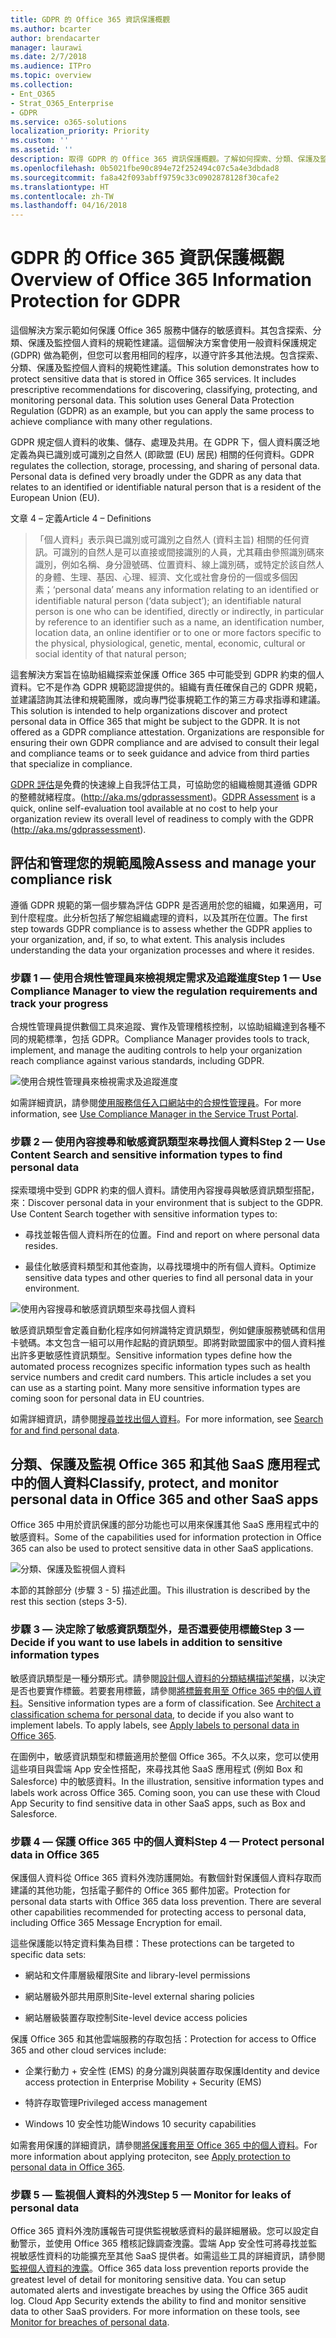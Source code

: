 ```yaml
---
title: GDPR 的 Office 365 資訊保護概觀
ms.author: bcarter
author: brendacarter
manager: laurawi
ms.date: 2/7/2018
ms.audience: ITPro
ms.topic: overview
ms.collection:
- Ent_O365
- Strat_O365_Enterprise
- GDPR
ms.service: o365-solutions
localization_priority: Priority
ms.custom: ''
ms.assetid: ''
description: 取得 GDPR 的 Office 365 資訊保護概觀。了解如何探索、分類、保護及監視個人資料。
ms.openlocfilehash: 0b5021fbe90c894e72f252494c07c5a4e3dbdad8
ms.sourcegitcommit: fa8a42f093abff9759c33c0902878128f30cafe2
ms.translationtype: HT
ms.contentlocale: zh-TW
ms.lasthandoff: 04/16/2018
---
```

# <a name="overview-of-office-365-information-protection-for-gdpr"></a><span data-ttu-id="e65f7-104">GDPR 的 Office 365 資訊保護概觀</span><span class="sxs-lookup"><span data-stu-id="e65f7-104">Overview of Office 365 Information Protection for GDPR</span></span>

<span data-ttu-id="e65f7-p102">這個解決方案示範如何保護 Office 365 服務中儲存的敏感資料。其包含探索、分類、保護及監控個人資料的規範性建議。這個解決方案會使用一般資料保護規定 (GDPR) 做為範例，但您可以套用相同的程序，以遵守許多其他法規。包含探索、分類、保護及監控個人資料的規範性建議。</span><span class="sxs-lookup"><span data-stu-id="e65f7-p102">This solution demonstrates how to protect sensitive data that is stored in Office 365 services. It includes prescriptive recommendations for discovering, classifying, protecting, and monitoring personal data. This solution uses General Data Protection Regulation (GDPR) as an example, but you can apply the same process to achieve compliance with many other regulations.</span></span>

<span data-ttu-id="e65f7-p103">GDPR 規定個人資料的收集、儲存、處理及共用。在 GDPR 下，個人資料廣泛地定義為與已識別或可識別之自然人 (即歐盟 (EU) 居民) 相關的任何資料。</span><span class="sxs-lookup"><span data-stu-id="e65f7-p103">GDPR regulates the collection, storage, processing, and sharing of personal data. Personal data is defined very broadly under the GDPR as any data that relates to an identified or identifiable natural person that is a resident of the European Union (EU).</span></span>

<span data-ttu-id="e65f7-110">文章 4 – 定義</span><span class="sxs-lookup"><span data-stu-id="e65f7-110">Article 4 – Definitions</span></span>

> <span data-ttu-id="e65f7-111">「個人資料」表示與已識別或可識別之自然人 (資料主旨) 相關的任何資訊。可識別的自然人是可以直接或間接識別的人員，尤其藉由參照識別碼來識別，例如名稱、身分證號碼、位置資料、線上識別碼，或特定於該自然人的身體、生理、基因、心理、經濟、文化或社會身份的一個或多個因素；</span><span class="sxs-lookup"><span data-stu-id="e65f7-111">‘personal data’ means any information relating to an identified or identifiable natural person (‘data subject’); an identifiable natural person is one who can be identified, directly or indirectly, in particular by reference to an identifier such as a name, an identification number, location data, an online identifier or to one or more factors specific to the physical, physiological, genetic, mental, economic, cultural or social identity of that natural person;</span></span>

<span data-ttu-id="e65f7-p104">這套解決方案旨在協助組織探索並保護 Office 365 中可能受到 GDPR 約束的個人資料。它不是作為 GDPR 規範認證提供的。組織有責任確保自己的 GDPR 規範，並建議諮詢其法律和規範團隊，或向專門從事規範工作的第三方尋求指導和建議。</span><span class="sxs-lookup"><span data-stu-id="e65f7-p104">This solution is intended to help organizations discover and protect personal data in Office 365 that might be subject to the GDPR. It is not offered as a GDPR compliance attestation. Organizations are responsible for ensuring their own GDPR compliance and are advised to consult their legal and compliance teams or to seek guidance and advice from third parties that specialize in compliance.</span></span>

<span data-ttu-id="e65f7-115">[GDPR 評估](https://www.gdprbenchmark.com)是免費的快速線上自我評估工具，可協助您的組織檢閱其遵循 GDPR 的整體就緒程度。(<http://aka.ms/gdprassessment>)。</span><span class="sxs-lookup"><span data-stu-id="e65f7-115">[GDPR Assessment](https://www.gdprbenchmark.com) is a quick, online self-evaluation tool available at no cost to help your organization review its overall level of readiness to comply with the GDPR (<http://aka.ms/gdprassessment>).</span></span>

## <a name="assess-and-manage-your-compliance-risk"></a><span data-ttu-id="e65f7-116">評估和管理您的規範風險</span><span class="sxs-lookup"><span data-stu-id="e65f7-116">Assess and manage your compliance risk</span></span>

<span data-ttu-id="e65f7-p105">遵循 GDPR 規範的第一個步驟為評估 GDPR 是否適用於您的組織，如果適用，可到什麼程度。此分析包括了解您組織處理的資料，以及其所在位置。</span><span class="sxs-lookup"><span data-stu-id="e65f7-p105">The first step towards GDPR compliance is to assess whether the GDPR applies to your organization, and, if so, to what extent. This analysis includes understanding the data your organization processes and where it resides.</span></span>

### <a name="step-1--use-compliance-manager-to-view-the-regulation-requirements-and-track-your-progress"></a><span data-ttu-id="e65f7-119">步驟 1 — 使用合規性管理員來檢視規定需求及追蹤進度</span><span class="sxs-lookup"><span data-stu-id="e65f7-119">Step 1 — Use Compliance Manager to view the regulation requirements and track your progress</span></span>

<span data-ttu-id="e65f7-120">合規性管理員提供數個工具來追蹤、實作及管理稽核控制，以協助組織達到各種不同的規範標準，包括 GDPR。</span><span class="sxs-lookup"><span data-stu-id="e65f7-120">Compliance Manager provides tools to track, implement, and manage the auditing controls to help your organization reach compliance against various standards, including GDPR.</span></span>

![使用合規性管理員來檢視需求及追蹤進度](Media/Overview-image1.png)

<span data-ttu-id="e65f7-122">如需詳細資訊，請參閱[使用服務信任入口網站中的合規性管理員](https://support.office.com/zh-TW/article/Use-Compliance-Manager-in-the-Service-Trust-Portal-Preview-5756d342-5af9-4496-82e8-4dd50fa39942)。</span><span class="sxs-lookup"><span data-stu-id="e65f7-122">For more information, see [Use Compliance Manager in the Service Trust Portal](https://support.office.com/zh-TW/article/Use-Compliance-Manager-in-the-Service-Trust-Portal-Preview-5756d342-5af9-4496-82e8-4dd50fa39942).</span></span> 

### <a name="step-2--use-content-search-and-sensitive-information-types-to-find-personal-data"></a><span data-ttu-id="e65f7-123">步驟 2 — 使用內容搜尋和敏感資訊類型來尋找個人資料</span><span class="sxs-lookup"><span data-stu-id="e65f7-123">Step 2 — Use Content Search and sensitive information types to find personal data</span></span> 

<span data-ttu-id="e65f7-p106">探索環境中受到 GDPR 約束的個人資料。請使用內容搜尋與敏感資訊類型搭配，來：</span><span class="sxs-lookup"><span data-stu-id="e65f7-p106">Discover personal data in your environment that is subject to the GDPR. Use Content Search together with sensitive information types to:</span></span>

-   <span data-ttu-id="e65f7-126">尋找並報告個人資料所在的位置。</span><span class="sxs-lookup"><span data-stu-id="e65f7-126">Find and report on where personal data resides.</span></span>

-   <span data-ttu-id="e65f7-127">最佳化敏感資料類型和其他查詢，以尋找環境中的所有個人資料。</span><span class="sxs-lookup"><span data-stu-id="e65f7-127">Optimize sensitive data types and other queries to find all personal data in your environment.</span></span>

![使用內容搜尋和敏感資訊類型來尋找個人資料](Media/Overview-image2.png)

<span data-ttu-id="e65f7-p107">敏感資訊類型會定義自動化程序如何辨識特定資訊類型，例如健康服務號碼和信用卡號碼。本文包含一組可以用作起點的資訊類型。即將對歐盟國家中的個人資料推出許多更敏感性資訊類型。</span><span class="sxs-lookup"><span data-stu-id="e65f7-p107">Sensitive information types define how the automated process recognizes specific information types such as health service numbers and credit card numbers. This article includes a set you can use as a starting point. Many more sensitive information types are coming soon for personal data in EU countries.</span></span>

<span data-ttu-id="e65f7-132">如需詳細資訊，請參閱[搜尋並找出個人資料](search-for-and-find-personal-data.md)。</span><span class="sxs-lookup"><span data-stu-id="e65f7-132">For more information, see [Search for and find personal data](search-for-and-find-personal-data.md).</span></span> 

## <a name="classify-protect-and-monitor-personal-data-in-office-365-and-other-saas-apps"></a><span data-ttu-id="e65f7-133">分類、保護及監視 Office 365 和其他 SaaS 應用程式中的個人資料</span><span class="sxs-lookup"><span data-stu-id="e65f7-133">Classify, protect, and monitor personal data in Office 365 and other SaaS apps</span></span>

<span data-ttu-id="e65f7-134">Office 365 中用於資訊保護的部分功能也可以用來保護其他 SaaS 應用程式中的敏感資料。</span><span class="sxs-lookup"><span data-stu-id="e65f7-134">Some of the capabilities used for information protection in Office 365 can also be used to protect sensitive data in other SaaS applications.</span></span>

![分類、保護及監視個人資料](Media/Overview-image3.png)

<span data-ttu-id="e65f7-136">本節的其餘部分 (步驟 3 - 5) 描述此圖。</span><span class="sxs-lookup"><span data-stu-id="e65f7-136">This illustration is described by the rest this section (steps 3-5).</span></span>

### <a name="step-3--decide-if-you-want-to-use-labels-in-addition-to-sensitive-information-types"></a><span data-ttu-id="e65f7-137">步驟 3 — 決定除了敏感資訊類型外，是否還要使用標籤</span><span class="sxs-lookup"><span data-stu-id="e65f7-137">Step 3 — Decide if you want to use labels in addition to sensitive information types</span></span>

<span data-ttu-id="e65f7-p108">敏感資訊類型是一種分類形式。請參閱[設計個人資料的分類結構描述架構](architect-a-classification-schema-for-personal-data.md)，以決定是否也要實作標籤。若要套用標籤，請參閱[將標籤套用至 Office 365 中的個人資料](apply-labels-to-personal-data-in-office-365.md)。</span><span class="sxs-lookup"><span data-stu-id="e65f7-p108">Sensitive information types are a form of classification. See [Architect a classification schema for personal data](architect-a-classification-schema-for-personal-data.md), to decide if you also want to implement labels. To apply labels, see [Apply labels to personal data in Office 365](apply-labels-to-personal-data-in-office-365.md).</span></span>

<span data-ttu-id="e65f7-p109">在圖例中，敏感資訊類型和標籤適用於整個 Office 365。不久以來，您可以使用這些項目與雲端 App 安全性搭配，來尋找其他 SaaS 應用程式 (例如 Box 和 Salesforce) 中的敏感資料。</span><span class="sxs-lookup"><span data-stu-id="e65f7-p109">In the illustration, sensitive information types and labels work across Office 365. Coming soon, you can use these with Cloud App Security to find sensitive data in other SaaS apps, such as Box and Salesforce.</span></span>

### <a name="step-4--protect-personal-data-in-office-365"></a><span data-ttu-id="e65f7-143">步驟 4 — 保護 Office 365 中的個人資料</span><span class="sxs-lookup"><span data-stu-id="e65f7-143">Step 4 — Protect personal data in Office 365</span></span> 

<span data-ttu-id="e65f7-p110">保護個人資料從 Office 365 資料外洩防護開始。有數個針對保護個人資料存取而建議的其他功能，包括電子郵件的 Office 365 郵件加密。</span><span class="sxs-lookup"><span data-stu-id="e65f7-p110">Protection for personal data starts with Office 365 data loss prevention. There are several other capabilities recommended for protecting access to personal data, including Office 365 Message Encryption for email.</span></span>

<span data-ttu-id="e65f7-146">這些保護能以特定資料集為目標：</span><span class="sxs-lookup"><span data-stu-id="e65f7-146">These protections can be targeted to specific data sets:</span></span>

-   <span data-ttu-id="e65f7-147">網站和文件庫層級權限</span><span class="sxs-lookup"><span data-stu-id="e65f7-147">Site and library-level permissions</span></span>

-   <span data-ttu-id="e65f7-148">網站層級外部共用原則</span><span class="sxs-lookup"><span data-stu-id="e65f7-148">Site-level external sharing policies</span></span>

-   <span data-ttu-id="e65f7-149">網站層級裝置存取控制</span><span class="sxs-lookup"><span data-stu-id="e65f7-149">Site-level device access policies</span></span>

<span data-ttu-id="e65f7-150">保護 Office 365 和其他雲端服務的存取包括：</span><span class="sxs-lookup"><span data-stu-id="e65f7-150">Protection for access to Office 365 and other cloud services include:</span></span>

-   <span data-ttu-id="e65f7-151">企業行動力 + 安全性 (EMS) 的身分識別與裝置存取保護</span><span class="sxs-lookup"><span data-stu-id="e65f7-151">Identity and device access protection in Enterprise Mobility + Security (EMS)</span></span>

-   <span data-ttu-id="e65f7-152">特許存取管理</span><span class="sxs-lookup"><span data-stu-id="e65f7-152">Privileged access management</span></span>

-   <span data-ttu-id="e65f7-153">Windows 10 安全性功能</span><span class="sxs-lookup"><span data-stu-id="e65f7-153">Windows 10 security capabilities</span></span>

<span data-ttu-id="e65f7-154">如需套用保護的詳細資訊，請參閱[將保護套用至 Office 365 中的個人資料](apply-protection-to-personal-data-in-office-365.md)。</span><span class="sxs-lookup"><span data-stu-id="e65f7-154">For more information about applying proteciton, see [Apply protection to personal data in Office 365](apply-protection-to-personal-data-in-office-365.md).</span></span>

### <a name="step-5--monitor-for-leaks-of-personal-data"></a><span data-ttu-id="e65f7-155">步驟 5 — 監視個人資料的外洩</span><span class="sxs-lookup"><span data-stu-id="e65f7-155">Step 5 — Monitor for leaks of personal data</span></span>

<span data-ttu-id="e65f7-p111">Office 365 資料外洩防護報告可提供監視敏感資料的最詳細層級。您可以設定自動警示，並使用 Office 365 稽核記錄調查洩露。雲端 App 安全性可將尋找並監視敏感性資料的功能擴充至其他 SaaS 提供者。如需這些工具的詳細資訊，請參閱[監視個人資料的洩露](monitor-for-leaks-of-personal-data.md)。</span><span class="sxs-lookup"><span data-stu-id="e65f7-p111">Office 365 data loss prevention reports provide the greatest level of detail for monitoring sensitive data. You can setup automated alerts and investigate breaches by using the Office 365 audit log. Cloud App Security extends the ability to find and monitor sensitive data to other SaaS providers. For more information on these tools, see [Monitor for breaches of personal data](monitor-for-leaks-of-personal-data.md).</span></span>
